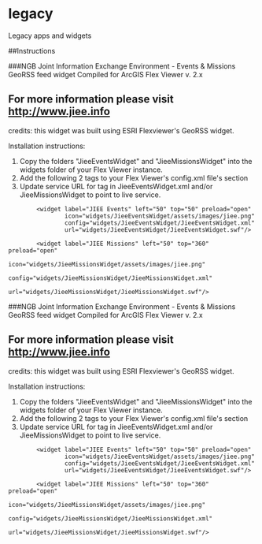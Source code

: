 # legacy
Legacy apps and widgets


##Instructions

###NGB Joint Information Exchange Environment - Events & Missions GeoRSS feed widget
Compiled for ArcGIS Flex Viewer v. 2.x

For more information please visit http://www.jiee.info
---------------------------------------------------------------------------------
credits: this widget was built using ESRI Flexviewer's GeoRSS widget.

Installation instructions:

1) Copy the folders "JieeEventsWidget" and "JieeMissionsWidget" into the widgets folder of your Flex Viewer instance.
2) Add the following 2 tags to your Flex Viewer's config.xml file's <widgetcontainer> section
3) Update service URL for <SourceURL> tag in JieeEventsWidget.xml and/or JieeMissionsWidget to point to live service.
```
		<widget label="JIEE Events" left="50" top="50" preload="open"
		        icon="widgets/JieeEventsWidget/assets/images/jiee.png"
		        config="widgets/JieeEventsWidget/JieeEventsWidget.xml"
		        url="widgets/JieeEventsWidget/JieeEventsWidget.swf"/>
```
```
		<widget label="JIEE Missions" left="50" top="360" preload="open"
		        icon="widgets/JieeMissionsWidget/assets/images/jiee.png"
		        config="widgets/JieeMissionsWidget/JieeMissionsWidget.xml"
		        url="widgets/JieeMissionsWidget/JieeMissionsWidget.swf"/>
```


###NGB Joint Information Exchange Environment - Events & Missions GeoRSS feed widget
Compiled for ArcGIS Flex Viewer v. 2.x

For more information please visit http://www.jiee.info
---------------------------------------------------------------------------------
credits: this widget was built using ESRI Flexviewer's GeoRSS widget.


Installation instructions:

1) Copy the folders "JieeEventsWidget" and "JieeMissionsWidget" into the widgets folder of your Flex Viewer instance.
2) Add the following 2 tags to your Flex Viewer's config.xml file's <widgetcontainer> section
3) Update service URL for <SourceURL> tag in JieeEventsWidget.xml and/or JieeMissionsWidget to point to live service.

```
		<widget label="JIEE Events" left="50" top="50" preload="open"
		        icon="widgets/JieeEventsWidget/assets/images/jiee.png"
		        config="widgets/JieeEventsWidget/JieeEventsWidget.xml"
		        url="widgets/JieeEventsWidget/JieeEventsWidget.swf"/>
```
```	
		<widget label="JIEE Missions" left="50" top="360" preload="open"
		        icon="widgets/JieeMissionsWidget/assets/images/jiee.png"
		        config="widgets/JieeMissionsWidget/JieeMissionsWidget.xml"
		        url="widgets/JieeMissionsWidget/JieeMissionsWidget.swf"/>
```
